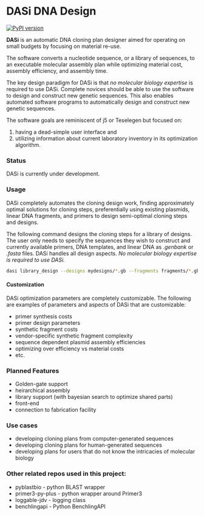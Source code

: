 # DASi DNA Design

[![PyPI version](https://badge.fury.io/py/dasi.svg)](https://badge.fury.io/py/dasi)

**DASi** is an automatic DNA cloning plan designer aimed for operating on small budgets
by focusing on material re-use.

The software converts a nucleotide sequence, or a library of sequences, to an executable
 molecular assembly plan while optimizing material cost, assembly efficiency, and assembly time.

The key design paradigm for DASi is that *no molecular biology expertise* is required to use DASi. Complete novices should be able to use the software to design and construct new genetic sequences. This also enables automated software programs to automatically design and construct new genetic sequences.

The software goals are reminiscent of j5 or Teselegen but focused on:
1. having a dead-simple user interface and
1. utilizing information about current laboratory inventory in its optimization
algorithm.

### Status

DASi is currently under development.

### Usage

DASi completely automates the cloning design work, finding approximately optimal solutions for cloning steps, preferentially using existing plasmids, linear DNA fragments, and primers to design semi-optimal cloning steps and designs.

The following command designs the cloning steps for a library of designs. The user only needs to specify the sequences they wish to construct and currently available primers, DNA templates, and linear DNA as *.genbank* or *.fasta* files. DASi handles all design aspects. *No molecular biology expertise is required to use DASi.*

```bash
dasi library_design --designs mydesigns/*.gb --fragments fragments/*.gb --primers primers.fasta --templates plasmids/*.gb --cost_model cost.b --out results
```

#### Customization

DASi optimization parameters are completely customizable. The following are examples of parameters and aspects of DASi that are customizable:

* primer synthesis costs
* primer design parameters
* synthetic fragment costs
* vendor-specific synthetic fragment complexity
* sequence dependent plasmid assembly efficiencies
* optimizing over efficiency vs material costs
* etc.

### Planned Features

* Golden-gate support
* heirarchical assembly
* library support (with bayesian search to optimize shared parts)
* front-end
* connection to fabrication facility

### Use cases

* developing cloning plans from computer-generated sequences
* developing cloning plans for human-generated sequences
* developing plans for users that do not know the intricacies of molecular biology

### Other related repos used in this project:

* pyblastbio - python BLAST wrapper
* primer3-py-plus - python wrapper around Primer3
* loggable-jdv - logging class
* benchlingapi - Python BenchlingAPI
